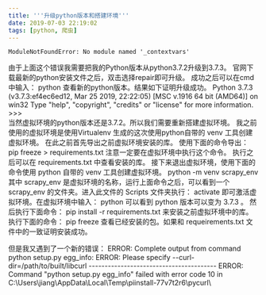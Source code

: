 ```yaml
---
title: '''升级python版本和搭建环境'''
date: 2019-07-03 22:19:02
tags: [python, 爬虫]
---
```

    ModuleNotFoundError: No module named '_contextvars'
由于上面这个错误我需要把我的Python版本从python3.7.2升级到3.7.3。
官网下载最新的python安装文件之后，双击选择repair即可升级。
成功之后可以在cmd中输入：
    python
查看新的python版本。结果如下证明升级成功。
    Python 3.7.3 (v3.7.3:ef4ec6ed12, Mar 25 2019, 22:22:05) [MSC v.1916 64 bit (AMD64)] on win32
    Type "help", "copyright", "credits" or "license" for more information.
    >>>    
当然虚拟环境的python版本还是3.7.2。所以我们需要重新搭建虚拟环境。
我之前使用的虚拟环境是使用Virtualenv 生成的这次使用python自带的 venv 工具创建虚拟环境。
在此之前首先导出之前虚拟环境安装的库。
使用下面的命令导出：
    pip freeze > requirements.txt
注意一定要在虚拟环境中执行这个命令。
执行之后可以在 requirements.txt 中查看安装的库。
接下来退出虚拟环境，使用下面的命令使用 python 自带的 venv 工具创建虚拟环境。
    python -m venv scrapy_env
其中 scrapy_env 是虚拟环境的名称，运行上面命令之后，可以看到一个 scrapy_env 的文件夹。进入此文件的 Scripts 文件夹执行：
    activate
即可激活虚拟环境。在虚拟环境中输入：
    python
可以看到 python 版本可以变为 3.7.3 。
然后执行下面命令：
    pip install -r requirements.txt
来安装之前虚拟环境中的库。
执行下面的命令：
    pip freeze
查看已经安装的包。如果和 requeirements.txt 文件中的一致证明安装成功。

但是我又遇到了一个新的错误：
    ERROR: Complete output from command python setup.py egg_info:
    ERROR: Please specify --curl-dir=/path/to/built/libcurl
    ----------------------------------------
    ERROR: Command "python setup.py egg_info" failed with error code 10 in C:\Users\jiang\AppData\Local\Temp\piinstall-77v7t2r6\pycurl\